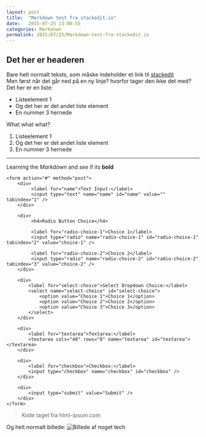 ```yaml
---
layout: post
title:  "Markdown test fra stackedit.io"
date:   2015-07-25 13:00:55
categories: Markdown
permalink: 2015/07/25/Markdown-test-fra-stackedit.io
---
```

Det her er headeren
---------------------------

Bare helt normalt teksts, som måske indeholder et link til [stackedit](https://stackedit.io) <br />
Men først når det går ned på en ny linje? hvorfor tager den ikke det med?
Det her er en liste:

 - Listeelement 1
 - Og det her er det andet liste element
 - En nummer 3 hernede

What what what?

 1. Listeelement 1
 2. Og det her er det andet liste element
 3. En nummer 3 hernede

 ----------

Learning the *Markdown* and _see_ if its **bold**

    <form action="#" method="post">
        <div>
             <label for="name">Text Input:</label>
             <input type="text" name="name" id="name" value="" tabindex="1" />
        </div>
    
        <div>
             <h4>Radio Button Choice</h4>
    
             <label for="radio-choice-1">Choice 1</label>
             <input type="radio" name="radio-choice-1" id="radio-choice-1" tabindex="2" value="choice-1" />
    
    		 <label for="radio-choice-2">Choice 2</label>
             <input type="radio" name="radio-choice-2" id="radio-choice-2" tabindex="3" value="choice-2" />
        </div>
    
    	<div>
    		<label for="select-choice">Select Dropdown Choice:</label>
    		<select name="select-choice" id="select-choice">
    			<option value="Choice 1">Choice 1</option>
    			<option value="Choice 2">Choice 2</option>
    			<option value="Choice 3">Choice 3</option>
    		</select>
    	</div>
    	
    	<div>
    		<label for="textarea">Textarea:</label>
    		<textarea cols="40" rows="8" name="textarea" id="textarea"></textarea>
    	</div>
    	
    	<div>
    	    <label for="checkbox">Checkbox:</label>
    		<input type="checkbox" name="checkbox" id="checkbox" />
        </div>
    
    	<div>
    	    <input type="submit" value="Submit" />
        </div>
    </form>
   

>    Kode taget fra html-ipsum.com

Og helt normalt billede:
![Billede af noget tech](http://lorempixel.com/600/400/technics/)